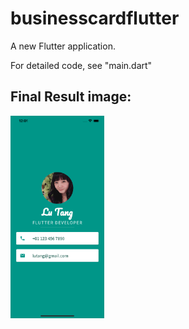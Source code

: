 # businesscardflutter

A new Flutter application.

For detailed code, see "main.dart"

## Final Result image:

<img src='BusinessCard_iOS.png' width="150">
